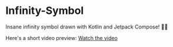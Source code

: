 # Infinity-Symbol
Insane infinity symbol drawn with Kotlin and Jetpack Compose! 🚀✨

Here's a short video preview:
[Watch the video](https://youtube.com/shorts/7l-JmYhRY1w?feature=share)






